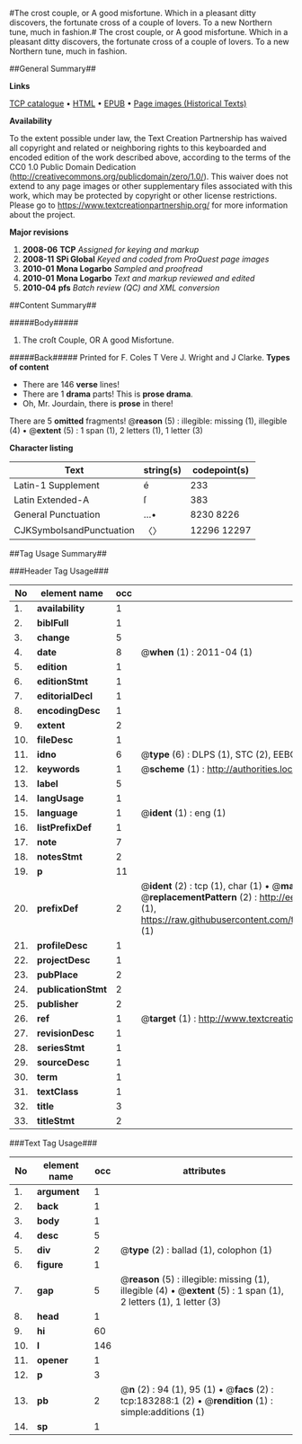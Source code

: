 #The crost couple, or A good misfortune. Which in a pleasant ditty discovers, the fortunate cross of a couple of lovers. To a new Northern tune, much in fashion.#
The crost couple, or A good misfortune. Which in a pleasant ditty discovers, the fortunate cross of a couple of lovers. To a new Northern tune, much in fashion.

##General Summary##

**Links**

[TCP catalogue](http://www.ota.ox.ac.uk/tcp/)  • 
[HTML](http://tei.it.ox.ac.uk/tcp/Texts-HTML/free/B02/B02504.html)  • 
[EPUB](http://tei.it.ox.ac.uk/tcp/Texts-EPUB/free/B02/B02504.epub) • 
[Page images (Historical Texts)](https://historicaltexts.jisc.ac.uk/eebo-99887666e)

**Availability**

To the extent possible under law, the Text Creation Partnership has waived all copyright and related or neighboring rights to this keyboarded and encoded edition of the work described above, according to the terms of the CC0 1.0 Public Domain Dedication (http://creativecommons.org/publicdomain/zero/1.0/). This waiver does not extend to any page images or other supplementary files associated with this work, which may be protected by copyright or other license restrictions. Please go to https://www.textcreationpartnership.org/ for more information about the project.

**Major revisions**

1. __2008-06__ __TCP__ *Assigned for keying and markup*
1. __2008-11__ __SPi Global__ *Keyed and coded from ProQuest page images*
1. __2010-01__ __Mona Logarbo__ *Sampled and proofread*
1. __2010-01__ __Mona Logarbo__ *Text and markup reviewed and edited*
1. __2010-04__ __pfs__ *Batch review (QC) and XML conversion*

##Content Summary##

#####Body#####

1. The croſt Couple, OR A good Misfortune.

#####Back#####
Printed for F. Coles T Vere J. Wright and J Clarke.
**Types of content**

  * There are 146 **verse** lines!
  * There are 1 **drama** parts! This is **prose drama**.
  * Oh, Mr. Jourdain, there is **prose** in there!

There are 5 **omitted** fragments! 
 @__reason__ (5) : illegible: missing (1), illegible (4)  •  @__extent__ (5) : 1 span (1), 2 letters (1), 1 letter (3)

**Character listing**


|Text|string(s)|codepoint(s)|
|---|---|---|
|Latin-1 Supplement|é|233|
|Latin Extended-A|ſ|383|
|General Punctuation|…•|8230 8226|
|CJKSymbolsandPunctuation|〈〉|12296 12297|

##Tag Usage Summary##

###Header Tag Usage###

|No|element name|occ|attributes|
|---|---|---|---|
|1.|__availability__|1||
|2.|__biblFull__|1||
|3.|__change__|5||
|4.|__date__|8| @__when__ (1) : 2011-04 (1)|
|5.|__edition__|1||
|6.|__editionStmt__|1||
|7.|__editorialDecl__|1||
|8.|__encodingDesc__|1||
|9.|__extent__|2||
|10.|__fileDesc__|1||
|11.|__idno__|6| @__type__ (6) : DLPS (1), STC (2), EEBO-CITATION (1), PROQUEST (1), VID (1)|
|12.|__keywords__|1| @__scheme__ (1) : http://authorities.loc.gov/ (1)|
|13.|__label__|5||
|14.|__langUsage__|1||
|15.|__language__|1| @__ident__ (1) : eng (1)|
|16.|__listPrefixDef__|1||
|17.|__note__|7||
|18.|__notesStmt__|2||
|19.|__p__|11||
|20.|__prefixDef__|2| @__ident__ (2) : tcp (1), char (1)  •  @__matchPattern__ (2) : ([0-9\-]+):([0-9IVX]+) (1), (.+) (1)  •  @__replacementPattern__ (2) : http://eebo.chadwyck.com/downloadtiff?vid=$1&page=$2 (1), https://raw.githubusercontent.com/textcreationpartnership/Texts/master/tcpchars.xml#$1 (1)|
|21.|__profileDesc__|1||
|22.|__projectDesc__|1||
|23.|__pubPlace__|2||
|24.|__publicationStmt__|2||
|25.|__publisher__|2||
|26.|__ref__|1| @__target__ (1) : http://www.textcreationpartnership.org/docs/. (1)|
|27.|__revisionDesc__|1||
|28.|__seriesStmt__|1||
|29.|__sourceDesc__|1||
|30.|__term__|1||
|31.|__textClass__|1||
|32.|__title__|3||
|33.|__titleStmt__|2||


###Text Tag Usage###

|No|element name|occ|attributes|
|---|---|---|---|
|1.|__argument__|1||
|2.|__back__|1||
|3.|__body__|1||
|4.|__desc__|5||
|5.|__div__|2| @__type__ (2) : ballad (1), colophon (1)|
|6.|__figure__|1||
|7.|__gap__|5| @__reason__ (5) : illegible: missing (1), illegible (4)  •  @__extent__ (5) : 1 span (1), 2 letters (1), 1 letter (3)|
|8.|__head__|1||
|9.|__hi__|60||
|10.|__l__|146||
|11.|__opener__|1||
|12.|__p__|3||
|13.|__pb__|2| @__n__ (2) : 94 (1), 95 (1)  •  @__facs__ (2) : tcp:183288:1 (2)  •  @__rendition__ (1) : simple:additions (1)|
|14.|__sp__|1||
